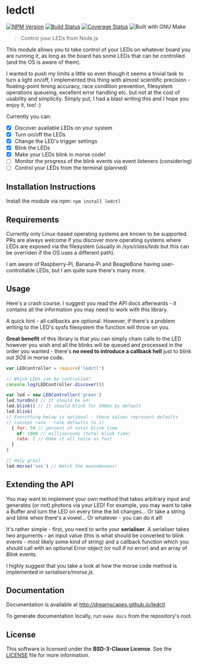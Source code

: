 # ledctl

[![NPM Version][npm-badge]][npm-url]
[![Build Status][travis-badge]][travis-url]
[![Coverage Status][coveralls-badge]][coveralls-url]
![Built with GNU Make][make-badge]

> Control your LEDs from Node.js

This module allows you to take control of your LEDs on whatever board you are running it, as long as the board has some LEDs that can be controlled (and the OS is aware of them).

I wanted to push my limits a little so even though it seems a trivial task to turn a light on/off, I implemented this thing with almost scientific precision - floating-point timing accuracy, race condition prevention, filesystem operations queueing, excellent error handling etc. but not at the cost of usability and simplicity. Simply put, I had a blast writing this and I hope you enjoy it, too! :)

Currently you can:

- [x] Discover available LEDs on your system
- [x] Turn on/off the LEDs
- [x] Change the LED's trigger settings
- [x] Blink the LEDs
- [x] Make your LEDs blink in morse code!
- [ ] Monitor the progress of the blink events via event listeners (considering)
- [ ] Control your LEDs from the terminal (planned)

## Installation Instructions

Install the module via npm: `npm install ledctl`

## Requirements

Currently only Linux-based operating systems are known to be supported. PRs are always welcome if you discover more operating systems where LEDs are exposed via the filesystem (usually in */sys/class/leds* but this can be overriden if the OS uses a different path).

I am aware of Raspberry-Pi, Banana-Pi and BeagleBone having user-controllable LEDs, but I am quite sure there's many more.

## Usage

Here's a crash course. I suggest you read the API docs afterwards - it contains all the information you may need to work with this library.

A quick hint - all callbacks are optional. However, if there's a problem writing to the LED's sysfs filesystem the function will throw on you.

**Great benefit** of this library is that you can simply chain calls to the LED however you wish and all the blinks will be queued and processed in the order you wanted - there's **no need to introduce a callback hell** just to blink out *SOS* in morse code.

```js
var LEDController = require('ledctl')

// Which LEDs can be controlled?
console.log(LEDController.discover())

var led = new LEDController('green')
led.turnOn() // It should be on!
led.blink() // It should blink for 500ms by default
led.blink(
// Everything below is optional - these values represent defaults
// (except rate - rate defaults to 1)
  { for: 50 // percent of total blink time
    of: 1000 // milliseconds (total blink time)
    rate: 2 // Make it all twice as fast
  }
)

// Holy grail
led.morse('sos') // Watch the awesomeness!
```

## Extending the API

You may want to implement your own method that takes arbitrary input and generates (or not) photons via your LED! For example, you may want to take a Buffer and turn the LED on every time the bit changes... Or take a string and blink when there's a vowel... Or whatever - you can do it all!

It's rather simple - first, you need to write your **serialiser**. A serialiser takes two arguments - an input value (this is what should be converted to blink events - most likely some kind of string) and a callback function which you should call with an optional Error object (or null if no error) and an array of *Blink* events.

I highly suggest that you take a look at how the morse code method is implemented in *serialisers/morse.js*.

## Documentation

Documentation is available at http://dreamscapes.github.io/ledctl

To generate documentation locally, run `make docs` from the repository's root.

## License

This software is licensed under the **BSD-3-Clause License**. See the [LICENSE](LICENSE) file for more information.

[npm-badge]: https://badge.fury.io/js/ledctl.svg
[npm-url]: https://npmjs.org/package/ledctl
[travis-badge]: https://travis-ci.org/BeBe/ledctl.svg
[travis-url]: http://travis-ci.org/BeBe/ledctl
[coveralls-badge]: https://coveralls.io/repos/BeBe/ledctl/badge.png?branch=develop
[coveralls-url]: https://coveralls.io/r/BeBe/ledctl
[make-badge]: https://img.shields.io/badge/built%20with-GNU%20Make-brightgreen.svg
